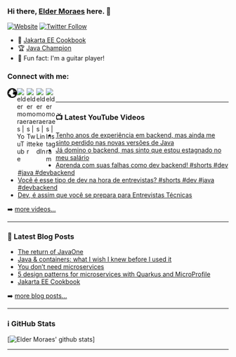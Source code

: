 ### Hi there, [Elder Moraes][website] here. 👋

[![Website](https://img.shields.io/website?label=eldermoraes.com&style=for-the-badge&url=https%3A%2F%2Feldermoraes.com)][website]
[![Twitter Follow](https://img.shields.io/twitter/follow/elderjava?color=1DA1F2&logo=twitter&style=for-the-badge)](https://twitter.com/intent/follow?original_referer=https%3A%2F%2Fgithub.com%2Feldermoraes&screen_name=elderjava)

- 📖  [Jakarta EE Cookbook][jakartaeecookbook]
- 🏆  [Java Champion][javachampions]
- 🎸 Fun fact: I'm a guitar player!

### Connect with me:

[<img align="left" alt="eldermoraes.com" width="22px" src="https://raw.githubusercontent.com/iconic/open-iconic/master/svg/globe.svg" />][website]
[<img align="left" alt="eldermoraes | YouTube" width="22px" src="https://cdn.jsdelivr.net/npm/simple-icons@v3/icons/youtube.svg" />][youtube]
[<img align="left" alt="eldermoraes | Twitter" width="22px" src="https://cdn.jsdelivr.net/npm/simple-icons@v3/icons/twitter.svg" />][twitter]
[<img align="left" alt="eldermoraes | LinkedIn" width="22px" src="https://cdn.jsdelivr.net/npm/simple-icons@v3/icons/linkedin.svg" />][linkedin]
[<img align="left" alt="eldermoraes | Instagram" width="22px" src="https://cdn.jsdelivr.net/npm/simple-icons@v3/icons/instagram.svg" />][instagram]

<br />

---

### 📺 Latest YouTube Videos

<!-- YOUTUBE:START -->
- [Tenho anos de experiência em backend, mas ainda me sinto perdido nas novas versões de Java](https://www.youtube.com/watch?v=IRZ1ums2x_4)
- [Já domino o backend, mas sinto que estou estagnado no meu salário](https://www.youtube.com/watch?v=rvyWyHBikSU)
- [Aprenda com suas falhas como dev backend! #shorts #dev #java #devbackend](https://www.youtube.com/watch?v=U4VzVKNQnfI)
- [Você é esse tipo de dev na hora de entrevistas? #shorts #dev #java #devbackend](https://www.youtube.com/watch?v=cPnucFYwKqg)
- [Dev, é assim que você se prepara para Entrevistas Técnicas](https://www.youtube.com/watch?v=7oIABaNWr0I)
<!-- YOUTUBE:END -->

➡️ [more videos...][youtube]

---

### 📕 Latest Blog Posts

<!-- BLOG-POST-LIST:START -->
- [The return of JavaOne](https://eldermoraes.com/the-return-of-javaone/)
- [Java &amp; containers: what I wish I knew before I used it](https://eldermoraes.com/java-containers-what-i-wish-i-knew-before-i-used-it/)
- [You don’t need microservices](https://eldermoraes.com/you-dont-need-microservices/)
- [5 design patterns for microservices with Quarkus and MicroProfile](https://eldermoraes.com/5-design-patterns-for-microservices-with-quarkus-and-microprofile/)
- [Jakarta EE Cookbook](https://eldermoraes.com/jakarta-ee-cookbook/)
<!-- BLOG-POST-LIST:END -->

➡️ [more blog posts...](https://eldermoraes.com)

---

### ℹ️ GitHub Stats

[![Elder Moraes' github stats](https://github-readme-stats.vercel.app/api?username=eldermoraes)]

---

[website]: https://eldermoraes.com
[twitter]: https://twitter.com/elderjava
[youtube]: http://youtube.eldermoraes.com
[instagram]: https://instagram.com/eldermoraes
[linkedin]: https://linkedin.com/in/eldermoraes
[jakartaeecookbook]: http://book.eldermoraes.com
[javachampions]: http://javachampion.eldermoraes.com